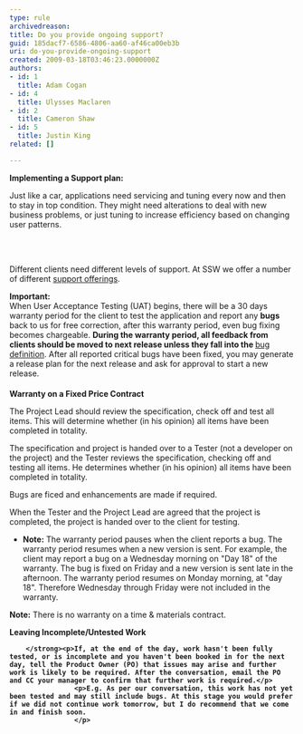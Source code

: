```yaml
---
type: rule
archivedreason: 
title: Do you provide ongoing support?
guid: 185dacf7-6586-4806-aa60-af46ca00eb3b
uri: do-you-provide-ongoing-support
created: 2009-03-18T03:46:23.0000000Z
authors:
- id: 1
  title: Adam Cogan
- id: 4
  title: Ulysses Maclaren
- id: 2
  title: Cameron Shaw
- id: 5
  title: Justin King
related: []

---
```



<p><strong>Implementing a Support plan&#58;</strong></p><p>Just like a car, applications need servicing and tuning every now and then to stay in top condition. They might need 
alterations to deal with new business problems, or just tuning to increase efficiency based on changing user patterns.
</p>
<br><excerpt class='endintro'></excerpt><br>
<p>Different clients need different levels of support. At SSW we offer a number of different <a href="http&#58;//www.ssw.com.au/ssw/Products/ProdCategory.aspx?CategoryID=8SUPP">support 
offerings</a>.</p>
   
<div class="greyBox">
<b>Important&#58;</b><br>When User Acceptance Testing (UAT) begins, there will be a 30 days warranty period for the client to test the application and report any <b>bugs</b> back to us for free correction, after this warranty period, even bug fixing becomes chargeable. <b>During the warranty period, all feedback from clients should be moved to next release unless they fall into the </b> <a href="http&#58;//www.ssw.com.au/SSW/Redirect/SSW/RulestoSuccessfulProjects.htm">bug definition</a>. After all reported critical bugs have been fixed, you may generate a release plan for the next release and ask for approval to start a new release.</div>

<h4></h4><strong>Warranty on a Fixed Price Contract</strong><br><strong>
</strong><p>The Project Lead should review the specification, check off and test all items. This will determine whether (in his opinion) all items have been completed in totality.</p>
<p>The specification and project is handed over to a Tester (not a developer on the project) and the Tester reviews the specification, checking off and testing all items. He determines whether (in his opinion) all items have been completed in totality.</p>
<p>Bugs are ficed and enhancements are made if required.</p>
<p>When the Tester and the Project Lead are agreed that the project is completed, the project is handed over to the client for testing.</p>
        <ul>
            <li><strong>Note&#58;</strong> The warranty period pauses when the client reports a bug. The warranty period resumes when a new version is sent. For example, the client may report a bug on a Wednesday morning on &quot;Day 18&quot; of the warranty. The bug is fixed on Friday and a new version is sent late in the afternoon. The warranty period resumes on Monday morning, at &quot;day 18&quot;. Therefore Wednesday through Friday were not included in the warranty.</li></ul>
        <p><strong>Note&#58;</strong> There is no warranty on a time &amp; materials contract.</p>
<strong>Leaving Incomplete/Untested Work</strong><br><strong>
        
        </strong><p>If, at the end of the day, work hasn't been fully tested, or is incomplete and you haven't been booked in for the next day, tell the Product Owner (PO) that issues may arise and further work is likely to be required. After the conversation, email the PO and CC your manager to confirm that further work is required.</p>
                    <p>E.g. As per our conversation, this work has not yet been tested and may still include bugs. At this stage you would prefer if we did not continue work tomorrow, but I do recommend that we come in and finish soon.
                    </p>


